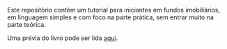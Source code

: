 Este repositório contém um tutorial para iniciantes em fundos imobiliários, em linguagem simples e com foco na parte prática, sem entrar muito na parte teórica.

Uma prévia do livro pode ser lida [aqui](../src/quero-investir.md).
